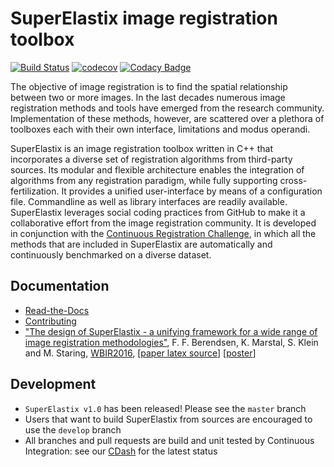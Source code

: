 # SuperElastix image registration toolbox #

[![Build Status](https://travis-ci.org/SuperElastix/SuperElastix.svg?branch=develop)](https://travis-ci.org/SuperElastix/SuperElastix)
[![codecov](https://codecov.io/gh/SuperElastix/SuperElastix/branch/develop/graph/badge.svg)](https://codecov.io/gh/SuperElastix/SuperElastix)
[![Codacy Badge](https://api.codacy.com/project/badge/Grade/f391d3e6315745db938c532b708cf7e9)](https://www.codacy.com/app/SuperElastix/SuperElastix?utm_source=github.com&amp;utm_medium=referral&amp;utm_content=SuperElastix/SuperElastix&amp;utm_campaign=Badge_Grade)

The objective of image registration is to find the spatial relationship between two or more images. 
In the last decades numerous image registration methods and tools have emerged from the research community. 
Implementation of these methods, however, are scattered over a plethora of toolboxes each with their own interface, limitations and modus operandi. 

SuperElastix is an image registration toolbox written in C++ that incorporates a diverse set of registration algorithms from third-party sources. 
Its modular and flexible architecture enables the integration of algorithms from any registration paradigm, while fully supporting cross-fertilization. 
It provides a unified user-interface by means of a configuration file. 
Commandline as well as library interfaces are readily available. 
SuperElastix leverages social coding practices from GitHub to make it a collaborative effort from the image registration community. 
It is developed in conjunction with the [Continuous Registration Challenge](https://continuousregistration.grand-challenge.org/), in which all the methods that are included in SuperElastix are automatically and continuously benchmarked on a diverse dataset.

## Documentation ##
- [Read-the-Docs](http://superelastix.readthedocs.io/en/latest/index.html)
- [Contributing](CONTRIBUTING.md)
- ["The design of SuperElastix - a unifying framework for a wide range of image registration methodologies"](http://www.cv-foundation.org/openaccess/content_cvpr_2016_workshops/w15/papers/Berendsen_The_Design_of_CVPR_2016_paper.pdf), F. F. Berendsen, K. Marstal, S. Klein and M. Staring, [WBIR2016](http://wbir2016.doc.ic.ac.uk/), [[paper latex source](https://github.com/SuperElastix/Publications/tree/master/paperWBIR16)] [[poster](https://github.com/SuperElastix/Publications/blob/master/posterWBIR16/Poster_SuperElastix_WBIR.svg)]

## Development ##
- `SuperElastix v1.0` has been released! Please see the `master` branch
- Users that want to build SuperElastix from sources are encouraged to use the `develop` branch
- All branches and pull requests are build and unit tested by Continuous Integration: see our [CDash](http://trunk.cdash.org/index.php?project=SuperElastix) for the latest status
